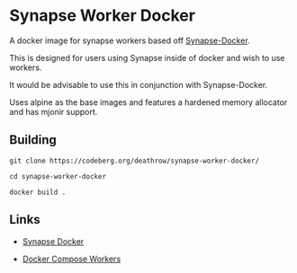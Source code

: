 # Synapse Worker Docker

A docker image for synapse workers based off [Synapse-Docker](https://github.com/tommytran732/Synapse-Docker).

This is designed for users using Synapse inside of docker and wish to use workers.


It would be advisable to use this in conjunction with Synapse-Docker.

Uses alpine as the base images and features a hardened memory allocator and has mjonir support.

## Building

``
git clone https://codeberg.org/deathrow/synapse-worker-docker/
``

``
cd synapse-worker-docker
``

``
docker build .
``

## Links

- [Synapse Docker](https://github.com/matrix-org/synapse/tree/develop/docker)

- [Docker Compose Workers](https://github.com/matrix-org/synapse/tree/develop/contrib/docker_compose_workers)